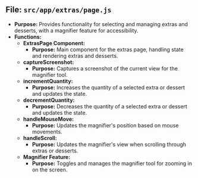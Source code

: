 ## File: `src/app/extras/page.js`
- **Purpose:** Provides functionality for selecting and managing extras and desserts, with a magnifier feature for accessibility.
- **Functions:**
  - **ExtrasPage Component:**
    - **Purpose:** Main component for the extras page, handling state and rendering extras and desserts.
  - **captureScreenshot:**
    - **Purpose:** Captures a screenshot of the current view for the magnifier tool.
  - **incrementQuantity:**
    - **Purpose:** Increases the quantity of a selected extra or dessert and updates the state.
  - **decrementQuantity:**
    - **Purpose:** Decreases the quantity of a selected extra or dessert and updates the state.
  - **handleMouseMove:**
    - **Purpose:** Updates the magnifier's position based on mouse movements.
  - **handleScroll:**
    - **Purpose:** Updates the magnifier's view when scrolling through extras or desserts.
  - **Magnifier Feature:**
    - **Purpose:** Toggles and manages the magnifier tool for zooming in on the screen.